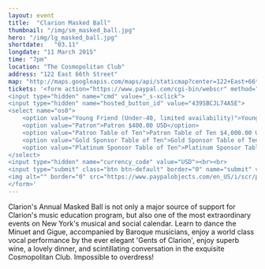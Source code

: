 ```yaml
---
layout: event
title:  "Clarion Masked Ball"
thumbnail: "/img/sm_masked_ball.jpg"
hero: "/img/lg_masked_ball.jpg"
shortdate:   "03.11"
longdate: "11 March 2015"
time: "7pm"
location: "The Cosmopolitan Club"
address: "122 East 66th Street"
map: "http://maps.googleapis.com/maps/api/staticmap?center=122+East+66th+Street+New York,+NY&zoom=16&size=700x300&visual_refresh=true&maptype=roadmap&markers=color:green%7Clabel:A%7C40.7667023,-73.9655659&sensor=false"
tickets: '<form action="https://www.paypal.com/cgi-bin/webscr" method="post" target="_top">
<input type="hidden" name="cmd" value="_s-xclick">
<input type="hidden" name="hosted_button_id" value="439SBCJL74A5E">
<select name="os0">
	<option value="Young Friend (Under-40, limited availability)">Young Friend (Under-40, limited availability) $250.00 USD</option>
	<option value="Patron">Patron $400.00 USD</option>
	<option value="Patron Table of Ten">Patron Table of Ten $4,000.00 USD</option>
	<option value="Gold Sponsor Table of Ten">Gold Sponsor Table of Ten $5,000.00 USD</option>
	<option value="Platinum Sponsor Table of Ten">Platinum Sponsor Table of Ten $7,500.00 USD</option>
</select>
<input type="hidden" name="currency_code" value="USD"><br><br>
<input type="submit" class="btn btn-default" border="0" name="submit" value="Buy Now" alt="PayPal - The safer, easier way to pay online!">
<img alt="" border="0" src="https://www.paypalobjects.com/en_US/i/scr/pixel.gif" width="1" height="1">
</form>'
---
```


Clarion's Annual Masked Ball is not only a major source of support for Clarion's music education program, but also one of the most extraordinary events on New York's musical and social calendar. Learn to dance the Minuet and Gigue, accompanied by Baroque musicians, enjoy a world class vocal performance by the ever elegant 'Gents of Clarion', enjoy superb wine, a lovely dinner, and scintillating conversation in the exquisite Cosmopolitan Club.  Impossible to overdress!
